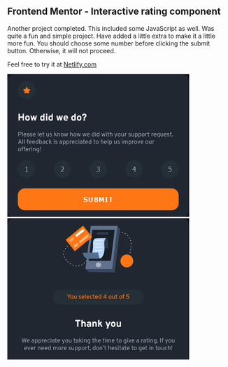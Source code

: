 ## Frontend Mentor - Interactive rating component

Another project completed. This included some JavaScript as well. Was quite a fun and simple project. Have added a little extra to make it a little more fun. You should choose some number before clicking the submit button. Otherwise, it will not proceed.

Feel free to try it at [Netlify.com](https://stalwart-horse-a510c8.netlify.app/)

![Design preview for the Expenses chart component coding challenge](./component.png)
![Design preview for the Expenses chart component coding challenge](./component-2.png)
